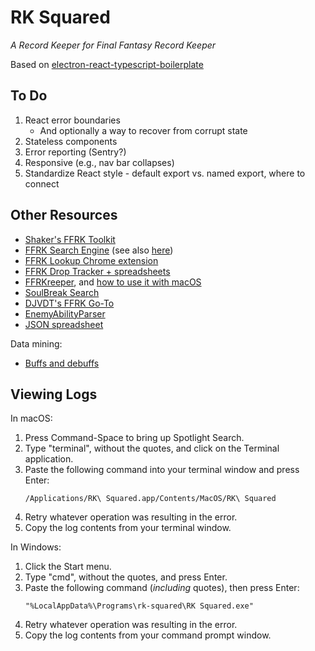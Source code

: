 # RK Squared

_A Record Keeper for Final Fantasy Record Keeper_

Based on [electron-react-typescript-boilerplate](https://github.com/iRath96/electron-react-typescript-boilerplate)

## To Do

1. React error boundaries
    * And optionally a way to recover from corrupt state
2. Stateless components
3. Error reporting (Sentry?)
4. Responsive (e.g., nav bar collapses)
5. Standardize React style - default export vs. named export, where to connect

## Other Resources

* [Shaker's FFRK Toolkit](https://www.reddit.com/r/FFRecordKeeper/comments/90m8f1/shakers_ffrk_toolkit_v30public_beta/)
* [FFRK Search Engine](https://www.reddit.com/r/FFRecordKeeper/comments/91cx81/work_in_progress_ffrk_search_engine/) (see also [here](https://www.reddit.com/r/FFRecordKeeper/comments/92zzuf/work_in_progress_ffrk_search_engine_weekly_update/))
* [FFRK Lookup Chrome extension](https://www.reddit.com/r/FFRecordKeeper/comments/91s7nm/ffrk_lookup_chrome_extension_in_beta/)
* [FFRK Drop Tracker + spreadsheets](https://www.reddit.com/r/FFRecordKeeper/comments/82y4ik/ffrk_drop_tracker_and_inventory_exporter_export/)
* [FFRKreeper](https://ffrkreeper.com/), and [how to use it with macOS](https://www.reddit.com/r/FFRecordKeeper/comments/7bxi5m/setting_up_ffrkreeper_in_mac_with_burp/)
* [SoulBreak Search](https://www.reddit.com/r/FFRecordKeeper/comments/94twzj/soulbreak_search_version_151_release_now_with/)
* [DJVDT's FFRK Go-To](https://www.reddit.com/r/FFRecordKeeper/comments/9koigt/djvdts_ffrk_goto_a_few_new_things/)
* [EnemyAbilityParser](https://pastebin.com/xHU5FCqA)
* [JSON spreadsheet](https://docs.google.com/spreadsheets/d/1NrrlNJKeStKD4qmD-liAPg5Ow6wzMGWpBTa2ycMPYNs/edit#gid=1580077494)

Data mining:

* [Buffs and debuffs](https://www.reddit.com/r/FFRecordKeeper/comments/aa5ctk/psa_buffdebuff_duration_lms_do_not_extend_crit/)

## Viewing Logs

In macOS:

1. Press Command-Space to bring up Spotlight Search.
2. Type "terminal", without the quotes, and click on the Terminal application.
3. Paste the following command into your terminal window and press Enter:
    ```
    /Applications/RK\ Squared.app/Contents/MacOS/RK\ Squared
    ```
4. Retry whatever operation was resulting in the error.
5. Copy the log contents from your terminal window.

In Windows:

1. Click the Start menu.
2. Type "cmd", without the quotes, and press Enter.
3. Paste the following command (_including_ quotes), then press Enter:
    ```
    "%LocalAppData%\Programs\rk-squared\RK Squared.exe"
    ```
4. Retry whatever operation was resulting in the error.
5. Copy the log contents from your command prompt window.

